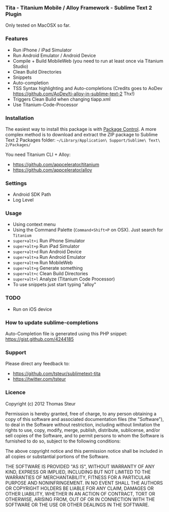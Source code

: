 ### Tita - Titanium Mobile / Alloy Framework - Sublime Text 2 Plugin

Only tested on MacOSX so far.

### Features
 * Run iPhone / iPad Simulator
 * Run Android Emulator / Android Device
 * Compile + Build MobileWeb (you need to run at least once via Titanium Studio)
 * Clean Build Directories
 * Snippets
 * Auto-completion
 * TSS Syntax highlighting and Auto-completions (Credits goes to AoDev https://github.com/AoDev/ti-alloy-in-sublime-text-2 Thx!)
 * Triggers Clean Build when changing tiapp.xml
 * Use Titanium-Code-Processor

### Installation

The easiest way to install this package is with [Package Control](http://wbond.net/sublime_packages/package_control). A more complex method is to download and extract the ZIP package to Sublime Text 2 Packages folder:
`~/Library/Application\ Support/Sublime\ Text\ 2/Packages/`

You need Titanium CLI + Alloy:
 * https://github.com/appcelerator/titanium
 * https://github.com/appcelerator/alloy

### Settings
 * Android SDK Path
 * Log Level

### Usage
 * Using context menu
 * Using the Command Palette (`Command+Shift+P` on OSX). Just search for `Titanium`
 * `super+alt+i` Run iPhone Simulator
 * `super+alt+p` Run iPad Simulator
 * `super+alt+d` Run Android Device
 * `super+alt+a` Run Android Emulator
 * `super+alt+m` Run MobileWeb
 * `super+alt+g` Generate something
 * `super+alt+c` Clean Build Directories
 * `super+alt+l` Analyze (Titanium Code Processor)
 * To use snippets just start typing "alloy"

### TODO
 * Run on iOS device

### How to update sublime-completions
Auto-Completion file is generated using this PHP snippet: https://gist.github.com/4244185

### Support
Please direct any feedback to:
* https://github.com/tsteur/sublimetext-tita
* https://twitter.com/tsteur

### Licence
Copyright (c) 2012 Thomas Steur

Permission is hereby granted, free of charge, to any person obtaining a copy of this software and associated documentation files (the "Software"), to deal in the Software without restriction, including without limitation the rights to use, copy, modify, merge, publish, distribute, sublicense, and/or sell copies of the Software, and to permit persons to whom the Software is furnished to do so, subject to the following conditions:

The above copyright notice and this permission notice shall be included in all copies or substantial portions of the Software.

THE SOFTWARE IS PROVIDED "AS IS", WITHOUT WARRANTY OF ANY KIND, EXPRESS OR IMPLIED, INCLUDING BUT NOT LIMITED TO THE WARRANTIES OF MERCHANTABILITY, FITNESS FOR A PARTICULAR PURPOSE AND NONINFRINGEMENT. IN NO EVENT SHALL THE AUTHORS OR COPYRIGHT HOLDERS BE LIABLE FOR ANY CLAIM, DAMAGES OR OTHER LIABILITY, WHETHER IN AN ACTION OF CONTRACT, TORT OR OTHERWISE, ARISING FROM, OUT OF OR IN CONNECTION WITH THE SOFTWARE OR THE USE OR OTHER DEALINGS IN THE SOFTWARE.
